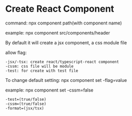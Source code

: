 
# Create React Component

command: npx component path(with component name)

example: npx component src/components/header

By default it will create a jsx component, a css module file

allow flag: 

    -jsx/-tsx: create react/typescript-react component
    -cssm: css file will be module
    -test: for create with test file

To change default setting:
    npx component set -flag=value

example: npx component set -cssm=false

    -test=(true/false)
    -cssm=(true/false)
    -format=(jsx/tsx)






